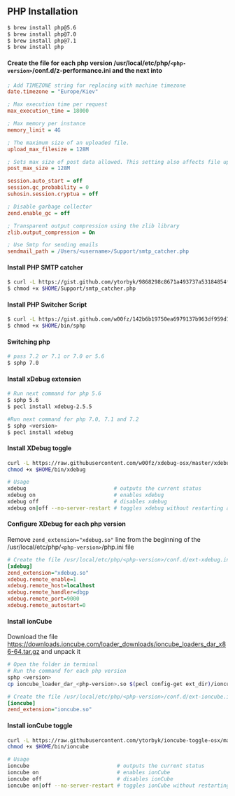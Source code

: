 ## PHP Installation

```bash
$ brew install php@5.6
$ brew install php@7.0
$ brew install php@7.1
$ brew install php
```

#### Create the file for each php version /usr/local/etc/php/`<php-version>`/conf.d/z-performance.ini and the next into
```ini
; Add TIMEZONE string for replacing with machine timezone
date.timezone = "Europe/Kiev"

; Max execution time per request
max_execution_time = 18000

; Max memory per instance
memory_limit = 4G

; The maximum size of an uploaded file.
upload_max_filesize = 128M

; Sets max size of post data allowed. This setting also affects file upload. To upload large files, this value must be larger than upload_max_filesize
post_max_size = 128M

session.auto_start = off
session.gc_probability = 0
suhosin.session.cryptua = off

; Disable garbage collector
zend.enable_gc = off

; Transparent output compression using the zlib library
zlib.output_compression = On

; Use Smtp for sending emails
sendmail_path = /Users/<username>/Support/smtp_catcher.php
```

#### Install PHP SMTP catcher
```bash
$ curl -L https://gist.github.com/ytorbyk/9868298c8671a493737a53184854f0b9/raw > $HOME/Support/smtp_catcher.php
$ chmod +x $HOME/Support/smtp_catcher.php
```

#### Install PHP Switcher Script
```bash
$ curl -L https://gist.github.com/w00fz/142b6b19750ea6979137b963df959d11/raw > $HOME/bin/sphp
$ chmod +x $HOME/bin/sphp
```
#### Switching php
```bash
# pass 7.2 or 7.1 or 7.0 or 5.6 
$ sphp 7.0
```

#### Install xDebug extension
```bash
# Run next command for php 5.6
$ sphp 5.6
$ pecl install xdebug-2.5.5

#Run next command for php 7.0, 7.1 and 7.2
$ sphp <version>
$ pecl install xdebug
```

#### Install XDebug toggle
```bash
curl -L https://raw.githubusercontent.com/w00fz/xdebug-osx/master/xdebug-toggle > $HOME/bin/xdebug
chmod +x $HOME/bin/xdebug

# Usage
xdebug                            # outputs the current status
xdebug on                         # enables xdebug
xdebug off                        # disables xdebug
xdebug on|off --no-server-restart # toggles xdebug without restarting apache or php-fpm
```
#### Configure XDebug for each php version

Remove `zend_extension="xdebug.so"` line from the beginning of the /usr/local/etc/php/`<php-version>`/php.ini file

```ini
# Create the file /usr/local/etc/php/<php-version>/conf.d/ext-xdebug.ini and add the next into it
[xdebug]
zend_extension="xdebug.so"
xdebug.remote_enable=1
xdebug.remote_host=localhost
xdebug.remote_handler=dbgp
xdebug.remote_port=9000
xdebug.remote_autostart=0
```

#### Install ionCube

Download the file https://downloads.ioncube.com/loader_downloads/ioncube_loaders_dar_x86-64.tar.gz and unpack it
```bash
# Open the folder in terminal
# Run the command for each php version
sphp <version>
cp ioncube_loader_dar_<php-version>.so $(pecl config-get ext_dir)/ioncube.so
```
```ini
# Create the file /usr/local/etc/php/<php-version>/conf.d/ext-ioncube.ini and add the next into it
[ioncube]
zend_extension="ioncube.so"
```

#### Install ionCube toggle
```bash
curl -L https://raw.githubusercontent.com/ytorbyk/ioncube-toggle-osx/master/ioncube-toggle > $HOME/bin/ioncube
chmod +x $HOME/bin/ioncube

# Usage
ioncube                            # outputs the current status
ioncube on                         # enables ionCube
ioncube off                        # disables ionCube
ioncube on|off --no-server-restart # toggles ionCube without restarting apache or php-fpm
```
